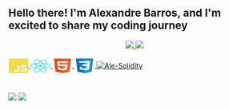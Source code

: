 ## Hello there! I'm Alexandre Barros, and I'm excited to share my coding journey 
<div align="center">
  <a href="https://github.com/okubobarros">
  <img height="180em" src="https://github-readme-stats.vercel.app/api?username=okubobarros&show_icons=true&theme=dark&include_all_commits=true&count_private=true"/>
  <img height="180em" src="https://github-readme-stats.vercel.app/api/top-langs/?username=okubobarros&layout=compact&langs_count=7&theme=dark"/>
</div>
  
<div style="display: inline_block"><br>
  <img align="center" alt="Ale-Js" height="30" width="40" src="https://raw.githubusercontent.com/devicons/devicon/master/icons/javascript/javascript-plain.svg">
  <img align="center" alt="Ale-React" height="30" width="40" src="https://raw.githubusercontent.com/devicons/devicon/master/icons/react/react-original.svg">
  <img align="center" alt="Ale-HTML" height="30" width="40" src="https://raw.githubusercontent.com/devicons/devicon/master/icons/html5/html5-original.svg">
  <img align="center" alt="Ale-CSS" height="30" width="40" src="https://raw.githubusercontent.com/devicons/devicon/master/icons/css3/css3-original.svg">
  <img align ="center" alt= "Ale-Solidity" height="30" width="40" src="https://cdn.jsdelivr.net/gh/devicons/devicon/icons/solidity/solidity-plain.svg" />
</div>
  
#
<div> 
  
  <a href="https://www.linkedin.com/in/alexandre-okubo/" target="_blank"><img src="https://img.shields.io/badge/-LinkedIn-%230077B5?style=for-the-badge&logo=linkedin&logoColor=white" target="_blank"></a> 
  <a href = "mailto:okubobarros@gmail.com"><img src="https://img.shields.io/badge/-Gmail-%23333?style=for-the-badge&logo=gmail&logoColor=white" target="_blank"></a>

 </div>
